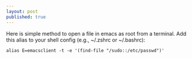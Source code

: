 ```yaml
---
layout: post
published: true
---
```


Here is simple method to open a file in emacs as root from a terminal. Add this alias to your shell config (e.g., ~/.zshrc or ~/.bashrc):

```
alias E=emacsclient -t -e '(find-file "/sudo::/etc/passwd")'
```